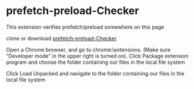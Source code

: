 # prefetch-preload-Checker
This extension verifies prefetch/preload somewhere on this page

clone or download [prefetch-preload-Checker](https://github.com/xuyakai11/prefetch-preload-Checker)

Open a Chrome browser, and go to chrome:\\extensions. (Make sure “Developer mode” in the upper right is turned on). 
Click Package extension program and choose the folder containing our files in the local file system

Click Load Unpacked and navigate to the folder containing our files in the local file system
